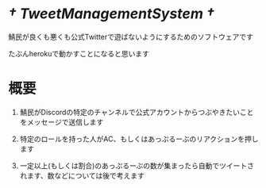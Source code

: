 # ***† TweetManagementSystem †***
鯖民が良くも悪くも公式Twitterで遊ばないようにするためのソフトウェアです

たぶんherokuで動かすことになると思います

# 概要
1. 鯖民がDiscordの特定のチャンネルで公式アカウントからつぶやきたいことをメッセージで送信します

2. 特定のロールを持った人がAC、もしくはあっぷるーぶのリアクションを押します

3. 一定以上(もしくは割合)のあっぷるーぶの数が集まったら自動でツイートされます、数などについては後で考えます
